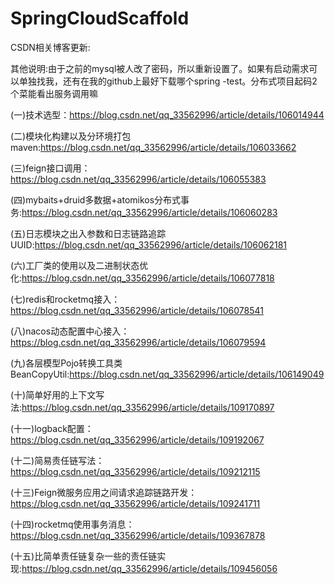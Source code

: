 # SpringCloudScaffold
CSDN相关博客更新:

其他说明:由于之前的mysql被人改了密码，所以重新设置了。如果有启动需求可以单独找我，还有在我的github上最好下载哪个spring -test。分布式项目起码2个菜能看出服务调用嘛

(一)技术选型：https://blog.csdn.net/qq_33562996/article/details/106014944

(二)模块化构建以及分环境打包maven:https://blog.csdn.net/qq_33562996/article/details/106033662

(三)feign接口调用：https://blog.csdn.net/qq_33562996/article/details/106055383

(四)mybaits+druid多数据+atomikos分布式事务:https://blog.csdn.net/qq_33562996/article/details/106060283

(五)日志模块之出入参数和日志链路追踪UUID:https://blog.csdn.net/qq_33562996/article/details/106062181

(六)工厂类的使用以及二进制状态优化:https://blog.csdn.net/qq_33562996/article/details/106077818

(七)redis和rocketmq接入：https://blog.csdn.net/qq_33562996/article/details/106078541

(八)nacos动态配置中心接入：https://blog.csdn.net/qq_33562996/article/details/106079594

(九)各层模型Pojo转换工具类BeanCopyUtil:https://blog.csdn.net/qq_33562996/article/details/106149049

(十)简单好用的上下文写法:https://blog.csdn.net/qq_33562996/article/details/109170897

(十一)logback配置：https://blog.csdn.net/qq_33562996/article/details/109192067

(十二)简易责任链写法：https://blog.csdn.net/qq_33562996/article/details/109212115

(十三)Feign微服务应用之间请求追踪链路开发：https://blog.csdn.net/qq_33562996/article/details/109241711

(十四)rocketmq使用事务消息：https://blog.csdn.net/qq_33562996/article/details/109367878

(十五)比简单责任链复杂一些的责任链实现:https://blog.csdn.net/qq_33562996/article/details/109456056